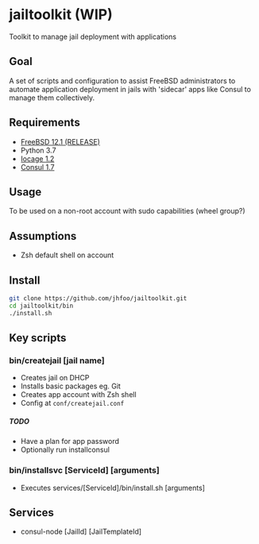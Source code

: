 # jailtoolkit (WIP)
Toolkit to manage jail deployment with applications

## Goal
A set of scripts and configuration to assist FreeBSD administrators to automate application deployment in jails with 'sidecar' apps like Consul to manage them collectively.

## Requirements
- [FreeBSD 12.1 (RELEASE)](https://www.freebsd.org/where.html)
- Python 3.7
- [Iocage 1.2](https://github.com/iocage/iocage)
- [Consul 1.7](https://www.consul.io/)

## Usage
To be used on a non-root account with sudo capabilities (wheel group?)

## Assumptions
- Zsh default shell on account

## Install
~~~sh
git clone https://github.com/jhfoo/jailtoolkit.git
cd jailtoolkit/bin
./install.sh
~~~

## Key scripts
### bin/createjail [jail name]
- Creates jail on DHCP
- Installs basic packages eg. Git
- Creates app account with Zsh shell
- Config at `conf/createjail.conf`

##### TODO
- Have a plan for app password
- Optionally run installconsul

### bin/installsvc [ServiceId] [arguments]
- Executes services/[ServiceId]/bin/install.sh [arguments]

## Services
- consul-node [JailId] [JailTemplateId]
